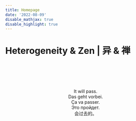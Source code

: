 ```yaml
---
title: Homepage
date: '2022-08-09'
disable_mathjax: true
disable_highlight: true
---
```


# Heterogeneity & Zen | 异 & 禅

<br><br><br><br>

<center>It will pass.</center>
<center>Das geht vorbei.  </center>
<center>Ça va passer.  </center>
<center>Это пройдет. </center>
<center>会过去的。  </center>

<br><br><br><br>